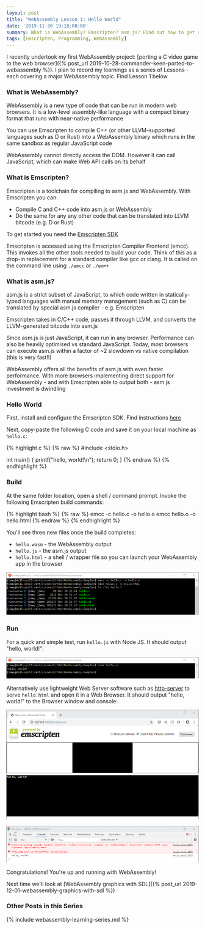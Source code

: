 ```yaml
---
layout: post
title: "WebAssembly Lesson 1: Hello World"
date: '2019-11-30 19:18:00:00'
summary: What is WebAssembly? Emscripten? asm.js? Find out how to get started with WebAssembly and run some Hello World examples
tags: [Emscripten, Programming, WebAssembly]
---
```


I recently undertook my first WebAssembly project: [porting a C video game to the web browser]({% post_url 2019-10-28-commander-keen-ported-to-webassembly %}). I plan to record my learnings as a series of Lessons - each covering a major WebAssembly topic. Find Lesson 1 below


### What is WebAssembly?

WebAssembly is a new type of code that can be run in modern web browsers. It is a low-level assembly-like language with a compact binary format that runs with near-native performance

You can use Emscripten to compile C++ (or other LLVM-supported languages such as D or Rust) into a WebAssembly binary which runs in the same sandbox as regular JavaScript code

WebAssembly cannot directly access the DOM. However it can call JavaScript, which can make Web API calls on its behalf 


### What is Emscripten?

Emscripten is a toolchain for compiling to asm.js and WebAssembly. With Emscripten you can:

- Compile C and C++ code into asm.js or WebAssembly
- Do the same for any any other code that can be translated into LLVM bitcode (e.g. D or Rust)

To get started you need the <a href="https://emscripten.org/docs/getting_started/downloads.html" target="_blank">Emscripten SDK</a>

Emscripten is accessed using the Emscripten Compiler Frontend (emcc). This invokes all the other tools needed to build your code. Think of this as a drop-in replacement for a standard compiler like gcc or clang. It is called on the command line using `./emcc` or `./em++`


### What is asm.js?

asm.js is a strict subset of JavaScript, to which code written in statically-typed languages with manual memory management (such as C) can be translated by special asm.js compiler - e.g. Emscripten

Emscripten takes in C/C++ code, passes it through LLVM, and converts the LLVM-generated bitcode into asm.js

Since asm.js is just JavaScript, it can run in any browser. Performance can also be heavily optimised vs standard JavaScript. Today, most browsers can execute asm.js within a factor of ~2 slowdown vs native compilation (this is very fast!!)

WebAssembly offers all the benefits of asm.js with even faster performance. With more browsers implementing direct support for WebAssembly - and with Emscripten able to output both - asm.js investment is dwindling


### Hello World

First, install and configure the Emscripten SDK. Find instructions <a href="https://emscripten.org/docs/getting_started/downloads.html" target="_blank">here</a> 

Next, copy-paste the following C code and save it on your local machine as `hello.c`:

{% highlight c %}
{% raw %}
#include <stdio.h>

int main() {
  printf("hello, world!\n");
  return 0;
}
{% endraw %}
{% endhighlight %}

### Build

At the same folder location, open a shell / command prompt. Invoke the following Emscripten build commands:

{% highlight bash %}
{% raw %}
emcc -c hello.c -o hello.o
emcc hello.o -o hello.html
{% endraw %}
{% endhighlight %}

You'll see three new files once the build completes:

* `hello.wasm` - the WebAssembly output
* `hello.js` - the asm.js output
* `hello.html` - a shell / wrapper file so you can launch your WebAssembly app in the browser

![](/img/posts/emscripten_hello_world_build.png)

### Run

For a quick and simple test, run `hello.js` with Node JS. It should output "hello, world!":

![](/img/posts/emscripten_node_js_test.png)

Alternatively use lightweight Web Server software such as <a href="https://www.npmjs.com/package/http-server" target="_blank">http-server</a> to serve `hello.html` and open it in a Web Browser. It should output "hello, world!" to the Browser window and console:

![](/img/posts/emscripten_browser_test.png)

![](/img/posts/emscripten_browser_test_console.png)

Congratulations! You're up and running with WebAssembly!

Next time we'll look at [WebAssembly graphics with SDL]({% post_url 2019-12-01-webassembly-graphics-with-sdl %})


### Other Posts in this Series

{% include webassembly-learning-series.md %}
